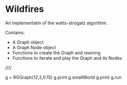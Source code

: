 # Wildfires

An implementatin of the watts-strogatz algorithm.

Contains:
* A Graph object
* A Graph Node object
* Functions to create the Graph and rewiring
* Functions to iterate and play the Graph and its Nodes

////

g = RGGraph(12,2,0.15)
g.print
g.smallWorld
g.print
g.run
